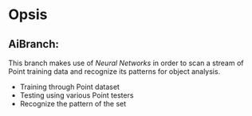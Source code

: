 # Opsis
## AiBranch:
This branch makes use of *Neural Networks* in order 
to scan a stream of Point training data and recognize
its patterns for object analysis.
- Training through Point dataset
- Testing using various Point testers
- Recognize the pattern of the set
